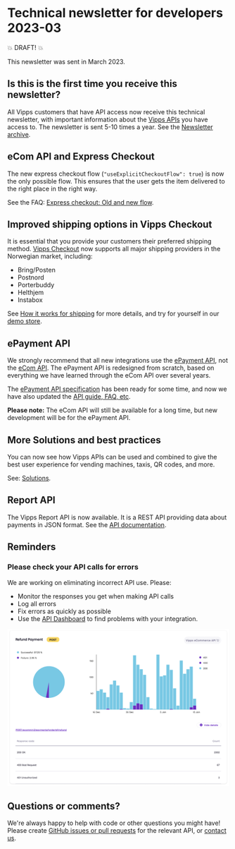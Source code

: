 <!-- START_METADATA
---
title: Technical newsletter for developers 2023-02
sidebar_label: 2023-03
sidebar_position: 66
pagination_next: null
pagination_prev: null
draft: true
---
END_METADATA -->

# Technical newsletter for developers 2023-03

💥 DRAFT! 💥

This newsletter was sent in March 2023.

## Is this is the first time you receive this newsletter?

All Vipps customers that have API access now receive this technical newsletter,
with important information about the
[Vipps APIs](https://vippsas.github.io/vipps-developer-docs/docs/APIs)
you have access to.
The newsletter is sent 5-10 times a year. See the
[Newsletter archive](https://vippsas.github.io/vipps-developer-docs/docs/vipps-developers/newsletters).

## eCom API and Express Checkout

The new express checkout flow (`"useExplicitCheckoutFlow": true`) is now the only possible
flow.
This ensures that the user gets the item delivered to the right place in the right way.

See the FAQ:
[Express checkout: Old and new flow](https://vippsas.github.io/vipps-developer-docs/docs/APIs/ecom-api/vipps-ecom-api-faq#express-checkout-old-and-new-flow).

## Improved shipping options in Vipps Checkout

It is essential that you provide your customers their preferred shipping method.
[Vipps Checkout](https://vippsas.github.io/vipps-developer-docs/docs/APIs/checkout-api)
now supports all major shipping providers in the Norwegian market, including:

* Bring/Posten
* Postnord
* Porterbuddy
* Helthjem
* Instabox

See
[How it works for shipping](https://vippsas.github.io/vipps-developer-docs/docs/APIs/checkout-api/vipps-checkout-how-it-works-shipping)
for more details, and try for yourself in our
[demo store](https://demo.vipps.no/vipps-checkout-1/full).

## ePayment API

We strongly recommend that all new integrations use the
[ePayment API](https://vippsas.github.io/vipps-developer-docs/docs/APIs/epayment-api), not the
[eCom API](https://vippsas.github.io/vipps-developer-docs/docs/APIs/ecom-api).
The ePayment API is redesigned from scratch, based on everything we have learned through the
eCom API over several years.

The
[ePayment API specification](https://vippsas.github.io/vipps-developer-docs/api/epayment)
has been ready for some time, and now
we have also updated the
[API guide, FAQ, etc](https://vippsas.github.io/vipps-developer-docs/docs/APIs/epayment-api).

**Please note:** The eCom API will still be available for a long time, but new development will
be for the ePayment API.

## More Solutions and best practices

You can now see how Vipps APIs can be used and combined to give the best
user experience for vending machines, taxis, QR codes, and more.

See: [Solutions](https://vippsas.github.io/vipps-developer-docs/docs/vipps-solutions).

## Report API

The Vipps Report API is now available. It is a REST API providing data about
payments in JSON format. See the
[API documentation](https://vippsas.github.io/vipps-developer-docs/docs/APIs/report-api).

## Reminders

### Please check your API calls for errors

We are working on eliminating incorrect API use. Please:

* Monitor the responses you get when making API calls
* Log all errors
* Fix errors as quickly as possible
* Use the
  [API Dashboard](../developer-resources/api-dashboard.md)
  to find problems with your integration.

![API Dashboard example](images/2021-02-api-dashboard-example.png)

## Questions or comments?

We're always happy to help with code or other questions you might have!
Please create [GitHub issues or pull requests](https://github.com/vippsas)
for the relevant API,
or [contact us](https://vippsas.github.io/vipps-developer-docs/docs/vipps-developers/contact).
